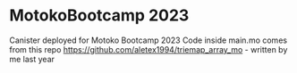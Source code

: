# MotokoBootcamp 2023
Canister deployed for Motoko Bootcamp 2023
Code inside main.mo comes from this repo https://github.com/aletex1994/triemap_array_mo - written by me last year
